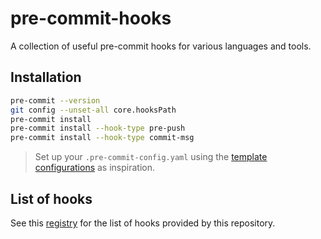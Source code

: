 # pre-commit-hooks

A collection of useful pre-commit hooks for various languages and tools.

## Installation

```bash
pre-commit --version
git config --unset-all core.hooksPath
pre-commit install
pre-commit install --hook-type pre-push
pre-commit install --hook-type commit-msg
```

> Set up your `.pre-commit-config.yaml` using the [template configurations](./config-templates) as inspiration.

## List of hooks

See this [registry](./.pre-commit-hooks.yaml) for the list of hooks provided by this repository.
